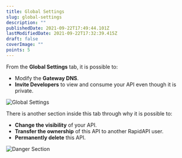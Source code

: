 ```yaml
---
title: Global Settings
slug: global-settings
description: ""
publishedDate: 2021-09-22T17:49:44.101Z
lastModifiedDate: 2021-09-22T17:32:39.415Z
draft: false
coverImage: ""
points: 5
---
```


From the **Global Settings** tab, it is possible to:

- Modify the **Gateway DNS**.
- **Invite Developers** to view and consume your API even though it is private.

![Global Settings](https://raw.githubusercontent.com/RapidAPI/DevRel-Stack-Data/improve/lms-yt-data/learn/courses/rapidapi-hub-provider/images/image21.png)

There is another section inside this tab through why it is possible to:

- **Change the visibility** of your API.
- **Transfer the ownership** of this API to another RapidAPI user.
- **Permanently delete** this API.

![Danger Section](https://raw.githubusercontent.com/RapidAPI/DevRel-Stack-Data/improve/lms-yt-data/learn/courses/rapidapi-hub-provider/images/image22.png)
